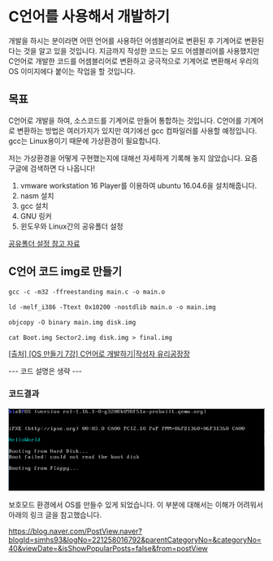 # C언어를 사용해서 개발하기

개발을 하시는 분이라면 어떤 언어를 사용하던 어셈블리어로 변환된 후 기계어로 변환된다는 것을 알고 있을 것입니다. 지금까지 작성한 코드는 모드 어셈블리어를 사용했지만 C언어로 개발한 코드를 어셈블리어로 변환하고 궁극적으로 기계어로 변환해서 우리의 OS 이미지에다 붙이는 작업을 할 것입니다.

## 목표

C언어로 개발을 하여, 소스코드를 기계어로 만들어 통합하는 것입니다. C언어를 기계어로 변환하는 방법은 여러가지가 있지만 여기에선 gcc 컴파일러를 사용할 예정입니다. gcc는 Linux용이기 때문에 가상환경이 필요합니다.

저는 가상환경을 어떻게 구현했는지에 대해선 자세하게 기록해 놓지 않았습니다. 요즘 구글에 검색하면 다 나옵니다!

1. vmware workstation 16 Player를 이용하여 ubuntu 16.04.6을 설치해줍니다.
2. nasm 설치
3. gcc 설치
4. GNU 링커
5. 윈도우와 Linux간의 공유폴더 설정 

[공유폴더 설정 참고 자료](https://m.blog.naver.com/PostView.nhn?blogId=cjh226&logNo=221159795371&proxyReferer=https%3A%2F%2Fwww.google.co.kr%2F)

## C언어 코드 img로 만들기

```
gcc -c -m32 -ffreestanding main.c -o main.o
```

```
ld -melf_i386 -Ttext 0x10200 -nostdlib main.o -o main.img
```

```
objcopy -O binary main.img disk.img
```
```
cat Boot.img Sector2.img disk.img > final.img
```
[[출처] [OS 만들기 7강] C언어로 개발하기|작성자 유리공장장](https://blog.naver.com/PostView.naver?blogId=simhs93&logNo=221260586399&parentCategoryNo=&categoryNo=40&viewDate=&isShowPopularPosts=false&from=postView)



--- 코드 설명은 생략 ---

### 코드결과

![코드 결과](./결과.PNG)

보호모드 환경에서 OS를 만들수 있게 되었습니다. 이 부분에 대해서는 이해가 어려워서 아래의 링크 글을 참고했습니다.

<https://blog.naver.com/PostView.naver?blogId=simhs93&logNo=221258016792&parentCategoryNo=&categoryNo=40&viewDate=&isShowPopularPosts=false&from=postView>



